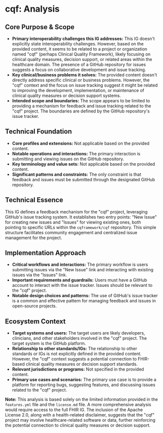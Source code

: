 # cqf: Analysis

## Core Purpose & Scope

-   **Primary interoperability challenges this IG addresses:** This IG doesn't explicitly state interoperability challenges. However, based on the provided content, it seems to be related to a project or organization named "cqf" (perhaps Clinical Quality Framework), likely focusing on clinical quality measures, decision support, or related areas within the healthcare domain. The presence of a GitHub repository for issues suggests a focus on collaborative development and issue tracking.
-   **Key clinical/business problems it solves:**  The provided content doesn't directly address specific clinical or business problems. However, the "cqf" context and the focus on issue tracking suggest it might be related to improving the development, implementation, or maintenance of clinical quality measures or decision support systems.
-   **Intended scope and boundaries:** The scope appears to be limited to providing a mechanism for feedback and issue tracking related to the "cqf" project. The boundaries are defined by the GitHub repository's issue tracker.

## Technical Foundation

-   **Core profiles and extensions:** Not applicable based on the provided content.
-   **Notable operations and interactions:** The primary interaction is submitting and viewing issues on the GitHub repository.
-   **Key terminology and value sets:** Not applicable based on the provided content.
-   **Significant patterns and constraints:** The only constraint is that feedback and issues must be submitted through the designated GitHub repository.

## Technical Essence

This IG defines a feedback mechanism for the "cqf" project, leveraging GitHub's issue tracking system. It establishes two entry points: "New Issue" for creating new issues and "Issues" for viewing existing ones, both pointing to specific URLs within the `cqframework/cqf` repository. This simple structure facilitates community engagement and centralized issue management for the project.

## Implementation Approach

-   **Critical workflows and interactions:** The primary workflow is users submitting issues via the "New Issue" link and interacting with existing issues via the "Issues" link.
-   **Important requirements and guardrails:** Users must have a GitHub account to interact with the issue tracker. Issues should be relevant to the "cqf" project.
-   **Notable design choices and patterns:** The use of GitHub's issue tracker is a common and effective pattern for managing feedback and issues in open-source projects.

## Ecosystem Context

-   **Target systems and users:** The target users are likely developers, clinicians, and other stakeholders involved in the "cqf" project. The target system is the GitHub platform.
-   **Relationship to other standards/IGs:** The relationship to other standards or IGs is not explicitly defined in the provided content. However, the "cqf" context suggests a potential connection to FHIR-based clinical quality measures or decision support standards.
-   **Relevant jurisdictions or programs:** Not specified in the provided content.
-   **Primary use cases and scenarios:** The primary use case is to provide a platform for reporting bugs, suggesting features, and discussing issues related to the "cqf" project.

**Note:** This analysis is based solely on the limited information provided in the `features.yml` file and the `license.md` file. A more comprehensive analysis would require access to the full FHIR IG. The inclusion of the Apache License 2.0, along with a health-related disclaimer, suggests that the "cqf" project may involve healthcare-related software or data, further reinforcing the potential connection to clinical quality measures or decision support.
